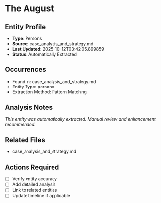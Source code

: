 # The August

## Entity Profile
- **Type**: Persons
- **Source**: case_analysis_and_strategy.md
- **Last Updated**: 2025-10-12T03:42:05.899859
- **Status**: Automatically Extracted

## Occurrences
- Found in: case_analysis_and_strategy.md
- Entity Type: persons
- Extraction Method: Pattern Matching

## Analysis Notes
*This entity was automatically extracted. Manual review and enhancement recommended.*

## Related Files
- case_analysis_and_strategy.md

## Actions Required
- [ ] Verify entity accuracy
- [ ] Add detailed analysis
- [ ] Link to related entities
- [ ] Update timeline if applicable
